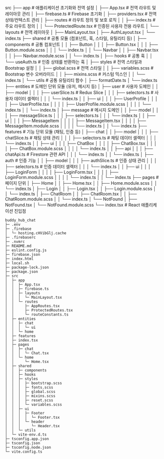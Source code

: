 src
├── app # 애플리케이션 초기화와 전역 설정
│ ├── App.tsx # 전역 라우트 및 레이아웃 관리
│ ├── firebase.ts # Firebase 초기화
│ ├── providers.tsx # 전역 상태/컨텍스트 관리
│ ├── routes # 라우트 정의 및 보호 로직
│ │ ├── index.ts # 주요 라우트 정의
│ │ └── ProtectedRoute.tsx # 인증된 사용자 전용 라우트
│ └── layouts # 전역 레이아웃
│ ├── MainLayout.tsx
│ ├── AuthLayout.tsx
│ └── index.ts
├── shared # 공통 모듈 (컴포넌트, 훅, 스타일, 유틸리티 등)
│ ├── components # 공통 컴포넌트
│ │ ├── Button
│ │ │ ├── Button.tsx
│ │ │ ├── Button.module.scss
│ │ │ └── index.ts
│ │ └── Navbar
│ │ ├── Navbar.tsx
│ │ ├── Navbar.module.scss
│ │ └── index.ts
│ ├── hooks # 공통 훅
│ │ └── useAuth.ts # 인증 상태를 반환하는 훅
│ ├── styles # 전역 스타일과 Bootstrap 설정
│ │ ├── global.scss # 전역 스타일
│ │ ├── variables.scss # Bootstrap 변수 오버라이드
│ │ ├── mixins.scss # 커스텀 믹스인
│ │ └── index.ts
│ └── utils # 공통 유틸리티 함수
│ ├── formatDate.ts
│ └── index.ts
├── entities # 도메인 단위 모듈 (유저, 메시지 등)
│ ├── user # 사용자 도메인
│ │ ├── model
│ │ │ ├── userSlice.ts # Redux Slice
│ │ │ ├── selectors.ts # 사용자 데이터 셀렉터
│ │ │ └── index.ts
│ │ ├── ui
│ │ │ ├── UserProfile
│ │ │ │ ├── UserProfile.tsx
│ │ │ │ ├── UserProfile.module.scss
│ │ │ │ └── index.ts
│ │ └── index.ts
│ ├── message # 메시지 도메인
│ │ ├── model
│ │ │ ├── messageSlice.ts
│ │ │ ├── selectors.ts
│ │ │ └── index.ts
│ │ ├── ui
│ │ │ ├── MessageItem
│ │ │ │ ├── MessageItem.tsx
│ │ │ │ ├── MessageItem.module.scss
│ │ │ │ └── index.ts
│ │ └── index.ts
├── features # 기능 단위 모듈 (채팅, 인증 등)
│ ├── chat
│ │ ├── model
│ │ │ ├── chatSlice.ts # 채팅 상태 관리
│ │ │ ├── selectors.ts # 채팅 데이터 셀렉터
│ │ │ └── index.ts
│ │ ├── ui
│ │ │ ├── ChatBox
│ │ │ │ ├── ChatBox.tsx
│ │ │ │ ├── ChatBox.module.scss
│ │ │ │ └── index.ts
│ │ ├── api
│ │ │ ├── chatApi.ts # Firestore 관련 API
│ │ │ └── index.ts
│ │ └── index.ts
│ ├── auth # 인증 기능
│ │ ├── model
│ │ │ ├── authSlice.ts # 인증 상태 관리
│ │ │ ├── selectors.ts # 인증 데이터 셀렉터
│ │ │ └── index.ts
│ │ ├── ui
│ │ │ ├── LoginForm
│ │ │ │ ├── LoginForm.tsx
│ │ │ │ ├── LoginForm.module.scss
│ │ │ │ └── index.ts
│ │ └── index.ts
├── pages # 페이지 단위
│ ├── Home
│ │ ├── Home.tsx
│ │ ├── Home.module.scss
│ │ └── index.ts
│ ├── Login
│ │ ├── Login.tsx
│ │ ├── Login.module.scss
│ │ └── index.ts
│ ├── ChatRoom
│ │ ├── ChatRoom.tsx
│ │ ├── ChatRoom.module.scss
│ │ └── index.ts
│ └── NotFound
│ ├── NotFound.tsx
│ └── NotFound.module.scss
└── index.tsx # React 애플리케이션 진입점

```
buddy_hub_chat
├─ .env
├─ .firebase
│  └─ hosting.cHVibGlj.cache
├─ .firebaserc
├─ .nvmrc
├─ README.md
├─ eslint.config.js
├─ firebase.json
├─ index.html
├─ local.sh
├─ package-lock.json
├─ package.json
├─ src
│  ├─ app
│  │  ├─ App.tsx
│  │  ├─ firebase.ts
│  │  ├─ layouts
│  │  │  └─ MainLayout.tsx
│  │  └─ routes
│  │     ├─ AppRoutes.tsx
│  │     ├─ ProtectedRoutes.tsx
│  │     └─ routeConstants.ts
│  ├─ entities
│  │  ├─ chat
│  │  │  └─ ui
│  │  └─ home
│  ├─ features
│  ├─ index.tsx
│  ├─ pages
│  │  ├─ chat
│  │  │  └─ Chat.tsx
│  │  └─ home
│  │     └─ Home.tsx
│  ├─ shared
│  │  ├─ components
│  │  ├─ hooks
│  │  ├─ styles
│  │  │  ├─ bootstrap.scss
│  │  │  ├─ fonts.scss
│  │  │  ├─ global.scss
│  │  │  ├─ mixins.scss
│  │  │  ├─ reset.scss
│  │  │  └─ variables.scss
│  │  ├─ ui
│  │  │  ├─ Footer
│  │  │  │  └─ Footer.tsx
│  │  │  └─ header
│  │  │     └─ Header.tsx
│  │  └─ utils
│  └─ vite-env.d.ts
├─ tsconfig.app.json
├─ tsconfig.json
├─ tsconfig.node.json
└─ vite.config.ts

```